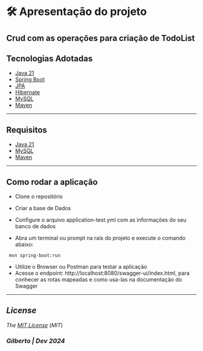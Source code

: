 # 🛠 Apresentação do projeto

## Crud com as operações para criação de TodoList

## Tecnologias Adotadas
- [Java 21](https://www.oracle.com/br/java/technologies/downloads/)
- [Spring Boot](https://spring.io/projects/spring-boot)
- [JPA](https://spring.io/projects/spring-data-jpa)
- [Hibernate](https://hibernate.org/)
- [MySQL](https://www.mysql.com)
- [Maven](https://maven.apache.org/)

---

## Requisitos
- [Java 21](https://www.oracle.com/br/java/technologies/downloads/)
- [MySQL](https://www.mysql.com)
- [Maven](https://maven.apache.org)

---

## Como rodar a aplicação
- Clone o repositório
- Criar a base de Dados
- Configure o arquivo application-test.yml com as informações do seu banco de dados

- Abra um terminal ou prompt na raís do projeto e execute o comando abaixo:
```
 mvn spring-boot:run
```

- Utilize o Browser ou Postman para testar a aplicação
- Acesse o endpoint: http://localhost:8080/swagger-ui/index.html, para
conhecer as rotas mapeadas e como usa-las na documentação do Swagger

---

## *License*

*The* [*MIT License*](LICENSE.md) (*MIT*)

### _Gilberto | Dev 2024_